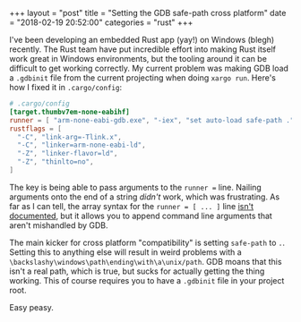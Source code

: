 +++
layout = "post"
title = "Setting the GDB safe-path cross platform"
date = "2018-02-19 20:52:00"
categories = "rust"
+++

I've been developing an embedded Rust app (yay!) on Windows (blegh) recently. The Rust team have put
incredible effort into making Rust itself work great in Windows environments, but the tooling around
it can be difficult to get working correctly. My current problem was making GDB load a `.gdbinit`
file from the current projecting when doing `xargo run`. Here's how I fixed it in `.cargo/config`:

```toml
# .cargo/config
[target.thumbv7em-none-eabihf]
runner = [ "arm-none-eabi-gdb.exe", "-iex", "set auto-load safe-path ." ]
rustflags = [
  "-C", "link-arg=-Tlink.x",
  "-C", "linker=arm-none-eabi-ld",
  "-Z", "linker-flavor=ld",
  "-Z", "thinlto=no",
]
```

The key is being able to pass arguments to the `runner =` line. Nailing arguments onto the end of a
string _didn't_ work, which was frustrating. As far as I can tell, the array syntax for the
`runner = [ ... ]` line [isn't documented](https://doc.rust-lang.org/cargo/reference/manifest.html),
but it allows you to append command line arguments that aren't mishandled by GDB.

The main kicker for cross platform "compatibility" is setting `safe-path` to `.`. Setting this to
anything else will result in weird problems with a
`\backslashy\windows\path\ending\with\a\unix/path`. GDB moans that this isn't a real path, which is
true, but sucks for actually getting the thing working. This of course requires you to have a
`.gdbinit` file in your project root.

Easy peasy.
